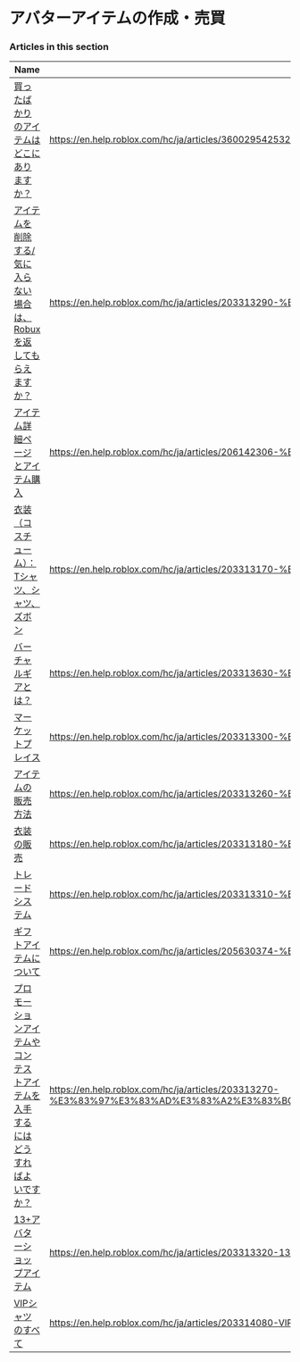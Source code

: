 # アバターアイテムの作成・売買  
### Articles in this section
Name|URL
-|-
[買ったばかりのアイテムはどこにありますか？](./買ったばかりのアイテムはどこにありますか？.html) |https://en.help.roblox.com/hc/ja/articles/360029542532-%E8%B2%B7%E3%81%A3%E3%81%9F%E3%81%B0%E3%81%8B%E3%82%8A%E3%81%AE%E3%82%A2%E3%82%A4%E3%83%86%E3%83%A0%E3%81%AF%E3%81%A9%E3%81%93%E3%81%AB%E3%81%82%E3%82%8A%E3%81%BE%E3%81%99%E3%81%8B-
[アイテムを削除する/気に入らない場合は、Robuxを返してもらえますか？](./アイテムを削除する-気に入らない場合は、Robuxを返してもらえますか？.html) |https://en.help.roblox.com/hc/ja/articles/203313290-%E3%82%A2%E3%82%A4%E3%83%86%E3%83%A0%E3%82%92%E5%89%8A%E9%99%A4%E3%81%99%E3%82%8B-%E6%B0%97%E3%81%AB%E5%85%A5%E3%82%89%E3%81%AA%E3%81%84%E5%A0%B4%E5%90%88%E3%81%AF-Robux%E3%82%92%E8%BF%94%E3%81%97%E3%81%A6%E3%82%82%E3%82%89%E3%81%88%E3%81%BE%E3%81%99%E3%81%8B-
[アイテム詳細ページとアイテム購入](./アイテム詳細ページとアイテム購入.html) |https://en.help.roblox.com/hc/ja/articles/206142306-%E3%82%A2%E3%82%A4%E3%83%86%E3%83%A0%E8%A9%B3%E7%B4%B0%E3%83%9A%E3%83%BC%E3%82%B8%E3%81%A8%E3%82%A2%E3%82%A4%E3%83%86%E3%83%A0%E8%B3%BC%E5%85%A5
[衣装（コスチューム）：Tシャツ、シャツ、ズボン](./衣装（コスチューム）：Tシャツ、シャツ、ズボン.html) |https://en.help.roblox.com/hc/ja/articles/203313170-%E8%A1%A3%E8%A3%85-%E3%82%B3%E3%82%B9%E3%83%81%E3%83%A5%E3%83%BC%E3%83%A0-T%E3%82%B7%E3%83%A3%E3%83%84-%E3%82%B7%E3%83%A3%E3%83%84-%E3%82%BA%E3%83%9C%E3%83%B3
[バーチャルギアとは？](./バーチャルギアとは？.html) |https://en.help.roblox.com/hc/ja/articles/203313630-%E3%83%90%E3%83%BC%E3%83%81%E3%83%A3%E3%83%AB%E3%82%AE%E3%82%A2%E3%81%A8%E3%81%AF-
[マーケットプレイス](./マーケットプレイス.html) |https://en.help.roblox.com/hc/ja/articles/203313300-%E3%83%9E%E3%83%BC%E3%82%B1%E3%83%83%E3%83%88%E3%83%97%E3%83%AC%E3%82%A4%E3%82%B9
[アイテムの販売方法](./アイテムの販売方法.html) |https://en.help.roblox.com/hc/ja/articles/203313260-%E3%82%A2%E3%82%A4%E3%83%86%E3%83%A0%E3%81%AE%E8%B2%A9%E5%A3%B2%E6%96%B9%E6%B3%95
[衣装の販売](./衣装の販売.html) |https://en.help.roblox.com/hc/ja/articles/203313180-%E8%A1%A3%E8%A3%85%E3%81%AE%E8%B2%A9%E5%A3%B2
[トレードシステム](./トレードシステム.html) |https://en.help.roblox.com/hc/ja/articles/203313310-%E3%83%88%E3%83%AC%E3%83%BC%E3%83%89%E3%82%B7%E3%82%B9%E3%83%86%E3%83%A0
[ギフトアイテムについて](./ギフトアイテムについて.html) |https://en.help.roblox.com/hc/ja/articles/205630374-%E3%82%AE%E3%83%95%E3%83%88%E3%82%A2%E3%82%A4%E3%83%86%E3%83%A0%E3%81%AB%E3%81%A4%E3%81%84%E3%81%A6
[プロモーションアイテムやコンテストアイテムを入手するにはどうすればよいですか？](./プロモーションアイテムやコンテストアイテムを入手するにはどうすればよいですか？.html) |https://en.help.roblox.com/hc/ja/articles/203313270-%E3%83%97%E3%83%AD%E3%83%A2%E3%83%BC%E3%82%B7%E3%83%A7%E3%83%B3%E3%82%A2%E3%82%A4%E3%83%86%E3%83%A0%E3%82%84%E3%82%B3%E3%83%B3%E3%83%86%E3%82%B9%E3%83%88%E3%82%A2%E3%82%A4%E3%83%86%E3%83%A0%E3%82%92%E5%85%A5%E6%89%8B%E3%81%99%E3%82%8B%E3%81%AB%E3%81%AF%E3%81%A9%E3%81%86%E3%81%99%E3%82%8C%E3%81%B0%E3%82%88%E3%81%84%E3%81%A7%E3%81%99%E3%81%8B-
[13+アバターショップアイテム](./13+アバターショップアイテム.html) |https://en.help.roblox.com/hc/ja/articles/203313320-13-%E3%82%A2%E3%83%90%E3%82%BF%E3%83%BC%E3%82%B7%E3%83%A7%E3%83%83%E3%83%97%E3%82%A2%E3%82%A4%E3%83%86%E3%83%A0
[VIPシャツのすべて](./VIPシャツのすべて.html) |https://en.help.roblox.com/hc/ja/articles/203314080-VIP%E3%82%B7%E3%83%A3%E3%83%84%E3%81%AE%E3%81%99%E3%81%B9%E3%81%A6